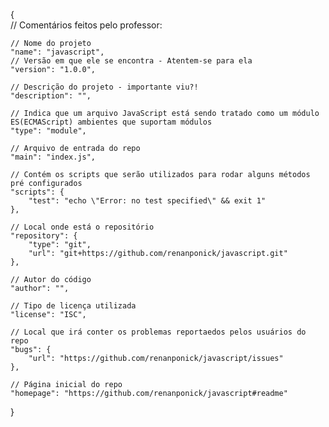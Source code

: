 {   
    // Comentários feitos pelo professor: 
    
    // Nome do projeto
    "name": "javascript",
    // Versão em que ele se encontra - Atentem-se para ela
    "version": "1.0.0",
    
    // Descrição do projeto - importante viu?!
    "description": "",

    // Indica que um arquivo JavaScript está sendo tratado como um módulo ES(ECMAScript) ambientes que suportam módulos
    "type": "module",

    // Arquivo de entrada do repo
    "main": "index.js",

    // Contém os scripts que serão utilizados para rodar alguns métodos pré configurados
    "scripts": {
        "test": "echo \"Error: no test specified\" && exit 1"
    },

    // Local onde está o repositório
    "repository": {
        "type": "git",
        "url": "git+https://github.com/renanponick/javascript.git"
    },

    // Autor do código
    "author": "",

    // Tipo de licença utilizada
    "license": "ISC",

    // Local que irá conter os problemas reportaedos pelos usuários do repo
    "bugs": {
        "url": "https://github.com/renanponick/javascript/issues"
    },

    // Página inicial do repo
    "homepage": "https://github.com/renanponick/javascript#readme"
}